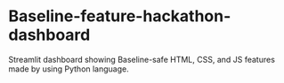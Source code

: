 # Baseline-feature-hackathon-dashboard
Streamlit dashboard showing Baseline-safe HTML, CSS, and JS features made by using Python language.
